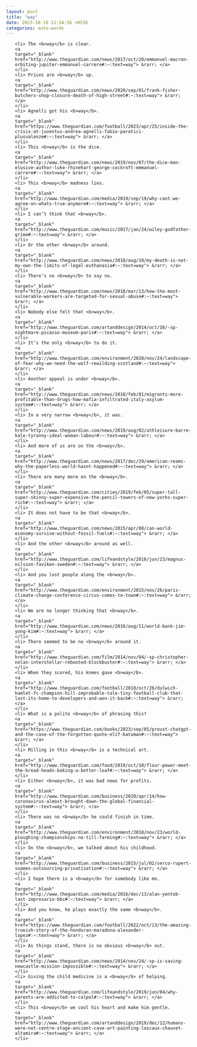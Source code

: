 ```yaml
---
layout: post
title: "way"
date: 2023-10-10 12:34:56 +0530
categories: auto-words
---
```

<ol>

    <li> The <b>way</b> is clear.
    <a 
    target="_blank" 
    href="http://www.theguardian.com/news/2017/oct/20/emmanuel-macron-orbiting-jupiter-emmanuel-carrere#:~:text=way"> &rarr; </a>
    </li>
    <li> Prices are <b>way</b> up.
    <a 
    target="_blank" 
    href="http://www.theguardian.com/news/2020/sep/01/frank-fisher-butchers-shop-closure-death-of-high-street#:~:text=way"> &rarr; </a>
    </li>
    <li> Agnelli got his <b>way</b>.
    <a 
    target="_blank" 
    href="https://www.theguardian.com/football/2023/apr/25/inside-the-crisis-at-juventus-andrea-agnelli-fabio-paratici-plusvalenze#:~:text=way"> &rarr; </a>
    </li>
    <li> This <b>way</b> is the dice.
    <a 
    target="_blank" 
    href="http://www.theguardian.com/news/2019/nov/07/the-dice-man-elusive-author-luke-rhinehart-george-cockroft-emmanuel-carrere#:~:text=way"> &rarr; </a>
    </li>
    <li> This <b>way</b> madness lies.
    <a 
    target="_blank" 
    href="http://www.theguardian.com/media/2019/sep/19/why-cant-we-agree-on-whats-true-anymore#:~:text=way"> &rarr; </a>
    </li>
    <li> I can’t think that <b>way</b>.
    <a 
    target="_blank" 
    href="http://www.theguardian.com/music/2017/jan/24/wiley-godfather-grime#:~:text=way"> &rarr; </a>
    </li>
    <li> Or the other <b>way</b> around.
    <a 
    target="_blank" 
    href="http://www.theguardian.com/news/2018/aug/10/my-death-is-not-my-own-the-limits-of-legal-euthanasia#:~:text=way"> &rarr; </a>
    </li>
    <li> There’s no <b>way</b> to say no.
    <a 
    target="_blank" 
    href="http://www.theguardian.com/news/2018/mar/13/how-the-most-vulnerable-workers-are-targeted-for-sexual-abuse#:~:text=way"> &rarr; </a>
    </li>
    <li> Nobody else felt that <b>way</b>.
    <a 
    target="_blank" 
    href="http://www.theguardian.com/artanddesign/2014/oct/16/-sp-nightmare-picasso-museum-paris#:~:text=way"> &rarr; </a>
    </li>
    <li> It’s the only <b>way</b> to do it.
    <a 
    target="_blank" 
    href="http://www.theguardian.com/environment/2020/nov/24/landscape-of-fear-why-we-need-the-wolf-rewilding-scotland#:~:text=way"> &rarr; </a>
    </li>
    <li> Another appeal is under <b>way</b>.
    <a 
    target="_blank" 
    href="http://www.theguardian.com/news/2018/feb/01/migrants-more-profitable-than-drugs-how-mafia-infiltrated-italy-asylum-system#:~:text=way"> &rarr; </a>
    </li>
    <li> In a very narrow <b>way</b>, it was.
    <a 
    target="_blank" 
    href="http://www.theguardian.com/news/2019/aug/02/athleisure-barre-kale-tyranny-ideal-woman-labour#:~:text=way"> &rarr; </a>
    </li>
    <li> And more of us are on the <b>way</b>.
    <a 
    target="_blank" 
    href="http://www.theguardian.com/news/2017/dec/29/american-reams-why-the-paperless-world-hasnt-happened#:~:text=way"> &rarr; </a>
    </li>
    <li> There are many more on the <b>way</b>.
    <a 
    target="_blank" 
    href="http://www.theguardian.com/cities/2019/feb/05/super-tall-super-skinny-super-expensive-the-pencil-towers-of-new-yorks-super-rich#:~:text=way"> &rarr; </a>
    </li>
    <li> It does not have to be that <b>way</b>.
    <a 
    target="_blank" 
    href="http://www.theguardian.com/news/2015/apr/08/can-world-economy-survive-without-fossil-fuels#:~:text=way"> &rarr; </a>
    </li>
    <li> And the other <b>way</b> around as well.
    <a 
    target="_blank" 
    href="http://www.theguardian.com/lifeandstyle/2016/jun/23/magnus-nilsson-faviken-sweden#:~:text=way"> &rarr; </a>
    </li>
    <li> And you lost people along the <b>way</b>.
    <a 
    target="_blank" 
    href="http://www.theguardian.com/environment/2015/nov/26/paris-climate-change-conference-circus-comes-to-town#:~:text=way"> &rarr; </a>
    </li>
    <li> We are no longer thinking that <b>way</b>.
    <a 
    target="_blank" 
    href="http://www.theguardian.com/news/2016/aug/11/world-bank-jim-yong-kim#:~:text=way"> &rarr; </a>
    </li>
    <li> There seemed to be no <b>way</b> around it.
    <a 
    target="_blank" 
    href="http://www.theguardian.com/film/2014/nov/04/-sp-christopher-nolan-interstellar-rebooted-blockbuster#:~:text=way"> &rarr; </a>
    </li>
    <li> When they scored, his knees gave <b>way</b>.
    <a 
    target="_blank" 
    href="http://www.theguardian.com/football/2018/oct/26/dulwich-hamlet-fc-champion-hill-improbable-tale-tiny-football-club-that-lost-its-home-to-developers-and-won-it-back#:~:text=way"> &rarr; </a>
    </li>
    <li> What is a polite <b>way</b> of phrasing this?
    <a 
    target="_blank" 
    href="https://www.theguardian.com/books/2023/sep/05/proust-chatgpt-and-the-case-of-the-forgotten-quote-elif-batuman#:~:text=way"> &rarr; </a>
    </li>
    <li> Milling in this <b>way</b> is a technical art.
    <a 
    target="_blank" 
    href="http://www.theguardian.com/food/2019/oct/10/flour-power-meet-the-bread-heads-baking-a-better-loaf#:~:text=way"> &rarr; </a>
    </li>
    <li> Either <b>way</b>, it was bad news for profits.
    <a 
    target="_blank" 
    href="http://www.theguardian.com/business/2020/apr/14/how-coronavirus-almost-brought-down-the-global-financial-system#:~:text=way"> &rarr; </a>
    </li>
    <li> There was no <b>way</b> he could finish in time.
    <a 
    target="_blank" 
    href="http://www.theguardian.com/environment/2018/nov/23/world-ploughing-championships-no-till-farming#:~:text=way"> &rarr; </a>
    </li>
    <li> On the <b>way</b>, we talked about his childhood.
    <a 
    target="_blank" 
    href="http://www.theguardian.com/business/2015/jul/02/serco-rupert-soames-outsourcing-privatisation#:~:text=way"> &rarr; </a>
    </li>
    <li> I hope there is a <b>way</b> for somebody like me.
    <a 
    target="_blank" 
    href="http://www.theguardian.com/media/2016/dec/13/alan-yentob-last-impresario-bbc#:~:text=way"> &rarr; </a>
    </li>
    <li> And you know, he plays exactly the same <b>way</b>.
    <a 
    target="_blank" 
    href="https://www.theguardian.com/football/2022/oct/13/the-amazing-trueish-story-of-the-honduran-maradona-alexander-lopez#:~:text=way"> &rarr; </a>
    </li>
    <li> As things stand, there is no obvious <b>way</b> out.
    <a 
    target="_blank" 
    href="http://www.theguardian.com/news/2014/nov/24/-sp-is-saving-newcastle-mission-impossible#:~:text=way"> &rarr; </a>
    </li>
    <li> Giving the child medicine is a <b>way</b> of helping.
    <a 
    target="_blank" 
    href="http://www.theguardian.com/lifeandstyle/2019/jun/04/why-parents-are-addicted-to-calpol#:~:text=way"> &rarr; </a>
    </li>
    <li> This <b>way</b> we cool his heart and make him gentle.
    <a 
    target="_blank" 
    href="http://www.theguardian.com/artanddesign/2019/dec/12/humans-were-not-centre-stage-ancient-cave-art-painting-lascaux-chauvet-altamira#:~:text=way"> &rarr; </a>
    </li>
